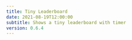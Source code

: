 ```yaml
---
title: Tiny Leaderboard
date: 2021-08-19T12:00:00
subtitle: Shows a tiny leaderboard with timer
version: 0.6.4
---
```

